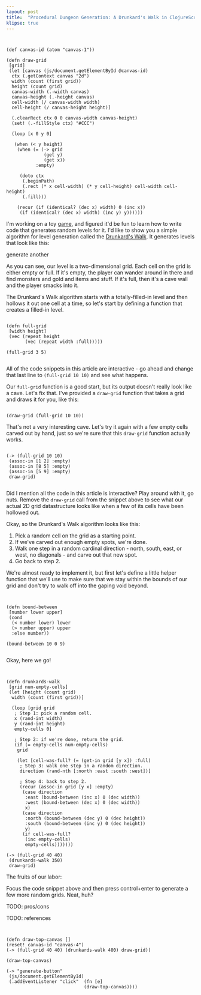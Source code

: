 ```yaml
---
layout: post
title:  "Procedural Dungeon Generation: A Drunkard's Walk in ClojureScript"
klipse: true
---
```


<pre class="hidden"><code class="cljs">

(def canvas-id (atom "canvas-1"))

(defn draw-grid
 [grid]
 (let [canvas (js/document.getElementById @canvas-id)
  ctx (.getContext canvas "2d")
  width (count (first grid))
  height (count grid)
  canvas-width (.-width canvas)
  canvas-height (.-height canvas)
  cell-width (/ canvas-width width)
  cell-height (/ canvas-height height)]

  (.clearRect ctx 0 0 canvas-width canvas-height)
  (set! (.-fillStyle ctx) "#CCC")

  (loop [x 0 y 0]

   (when (< y height)
	(when (= (-> grid
			  (get y)
			  (get x))
		   :empty)

	 (doto ctx
	  (.beginPath)
	  (.rect (* x cell-width) (* y cell-height) cell-width cell-height)
	  (.fill)))

	(recur (if (identical? (dec x) width) 0 (inc x))
	 (if (identical? (dec x) width) (inc y) y))))))
</code></pre>

I'm working on a toy [game](http://github.com/jrheard/voke), and figured it'd be fun to learn how to write code that generates random levels for it. I'd like to show you a simple algorithm for level generation called the [Drunkard's Walk](http://www.roguebasin.com/index.php?title=Random_Walk_Cave_Generation). It generates levels that look like this:

<canvas id="canvas-4" width="400" height="400"></canvas>

<div class="button-wrapper">
<a class="button" id="generate-button">generate another</a>
</div>

As you can see, our level is a two-dimensional grid. Each cell on the grid is either empty or full. If it's empty, the player can wander around in there and find monsters and gold and items and stuff. If it's full, then it's a cave wall and the player smacks into it.

The Drunkard's Walk algorithm starts with a totally-filled-in level and then hollows it out one cell at a time, so let's start by defining a function that creates a filled-in level.

<pre><code class="cljs">
(defn full-grid
 [width height]
 (vec (repeat height
	   (vec (repeat width :full)))))

(full-grid 3 5)

</code></pre>

All of the code snippets in this article are interactive - go ahead and change that last line to <code>(full-grid 10 10)</code> and see what happens.

Our <code>full-grid</code> function is a good start, but its output doesn't really look like a cave. Let's fix that. I've provided a <code>draw-grid</code> function that takes a grid and draws it for you, like this:

<pre><code class="cljs" data-preamble='(reset! canvas-id "canvas-1")'>
(draw-grid (full-grid 10 10))
</code></pre>

<canvas id="canvas-1" width="200" height="200"></canvas>

That's not a very interesting cave. Let's try it again with a few empty cells carved out by hand, just so we're sure that this <code>draw-grid</code> function actually works.

<pre><code class="cljs" data-preamble='(reset! canvas-id "canvas-2")'>
(-> (full-grid 10 10)
 (assoc-in [1 2] :empty)
 (assoc-in [8 5] :empty)
 (assoc-in [5 9] :empty)
 draw-grid)

</code></pre>

<canvas id="canvas-2" width="200" height="200"></canvas>

Did I mention all the code in this article is interactive? Play around with it, go nuts. Remove the <code>draw-grid</code> call from the snippet above to see what our actual 2D grid datastructure looks like when a few of its cells have been hollowed out.

Okay, so the Drunkard's Walk algorithm looks like this:

1. Pick a random cell on the grid as a starting point.
1. If we've carved out enough empty spots, we're done.
1. Walk one step in a random cardinal direction - north, south, east, or west, no diagonals - and carve out that new spot.
1. Go back to step 2.

We're almost ready to implement it, but first let's define a little helper function that we'll use to make sure that we stay within the bounds of our grid and don't try to walk off into the gaping void beyond.

<pre><code class="cljs">

(defn bound-between
 [number lower upper]
 (cond
  (< number lower) lower
  (> number upper) upper
  :else number))

(bound-between 10 0 9)

</code></pre>

Okay, here we go!

<pre><code class="cljs" data-preamble='(reset! canvas-id "canvas-3")'>

(defn drunkards-walk
 [grid num-empty-cells]
 (let [height (count grid)
  width (count (first grid))]

  (loop [grid grid
   ; Step 1: pick a random cell.
   x (rand-int width)
   y (rand-int height)
   empty-cells 0]

   ; Step 2: if we're done, return the grid.
   (if (= empty-cells num-empty-cells)
	grid

	(let [cell-was-full? (= (get-in grid [y x]) :full)
	 ; Step 3: walk one step in a random direction.
	 direction (rand-nth [:north :east :south :west])]

	 ; Step 4: back to step 2.
	 (recur (assoc-in grid [y x] :empty)
	  (case direction
	   :east (bound-between (inc x) 0 (dec width))
	   :west (bound-between (dec x) 0 (dec width))
	   x)
	  (case direction
	   :north (bound-between (dec y) 0 (dec height))
	   :south (bound-between (inc y) 0 (dec height))
	   y)
	  (if cell-was-full?
	   (inc empty-cells)
	   empty-cells)))))))

(-> (full-grid 40 40)
 (drunkards-walk 350)
 draw-grid)
</code></pre>

The fruits of our labor:

<canvas id="canvas-3" width="400" height="400"></canvas>

Focus the code snippet above and then press control+enter to generate a few more random grids. Neat, huh?

TODO: pros/cons

TODO: references

<pre class="hidden"><code class="cljs">

(defn draw-top-canvas []
(reset! canvas-id "canvas-4")
(-> (full-grid 40 40) (drunkards-walk 400) draw-grid))

(draw-top-canvas)

(-> "generate-button"
 (js/document.getElementById)
 (.addEventListener "click"  (fn [e]
							 (draw-top-canvas))))
</code></pre>
